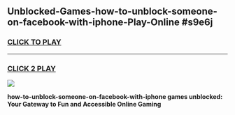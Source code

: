 
## Unblocked-Games-how-to-unblock-someone-on-facebook-with-iphone-Play-Online #s9e6j
<h3>
<a href="https://news.freeplayer.one?title=how-to-unblock-someone-on-facebook-with-iphone&ref=3">CLICK TO PLAY</a></h3>
<hr>

<h3>
<a href="https://news.freeplayer.one?title=how-to-unblock-someone-on-facebook-with-iphone&ref=3">CLICK 2 PLAY</a>
  
</h3>

<a href="https://news.freeplayer.one?title=how-to-unblock-someone-on-facebook-with-iphone&ref=3"><img src="https://clearcache.store/games.png"></a>


**how-to-unblock-someone-on-facebook-with-iphone games unblocked: Your Gateway to Fun and Accessible Online Gaming**
